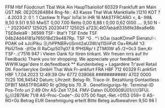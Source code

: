 FFM Hbf Füodcnurt Tbal Wok Ain HaupTbaiioliof 60329 Frankfuft am Main ÜST.NR. 0E2Ỏ5264884 Rng-Nr.: 43 Kasse Thal Wuk Manktlialle )1210 KOT ? . 4.2023 2: 0 !. 1 Castiew 1t Papi' loTal In iHR 16 MASTFRCARO <, &- 99& 9,50 9.5(1 9.50 MwST 0,00 7.00 Retto 0,00 8,88 t 0,00 0,62 0)00 .... 9,50 N - ; ^ 20230417 125025 20230417 125025 a723(;4t07abädl3356fe38ea8e6b TS£8eleàR : 36599 TSF- 8ta!'t TSF Ende TSF 04b24d44181a765018ď29e487Rp. TSF ^G . ^'i bOaı (saoKOmeP Sienatu!-: POAK o4 xJciPlku :|l;/hPPNBRv(iSrnit2aU3W/q11SiiiFdt Oa+RKuM 't3 PblÜTmk -jt!Oe lÍl RaCqz507q07 R fPHSRp/ t ZTM0îW a5 /2+0c3 Sien,Kr 1'SF-.:('7516 947 ì Vleien Oank für Itiren tinkant. Wir freuen nrrs auf Ihr Feedback) Thank you tor stropping. We appreciate your feedtiaeki WWW.lagai'dere tr.de/feedback ** Kundenbeleg + Lagardère Tr'avel Retail Dtl. Foorlserylce GmbH Thai Wok Fr-ankfurt FRA HBF 712 60329 Fi.ankfiirt HBF 1.7.04.2023 12:49:39 Ohr 6772 039068 ###########/ 4702 0000 11/25 106,94542 Datum; Llhrzelt: Belsg-Rr. Trace-ilr. Bezahlung Gontaotless DFBIT MASTFRGARO Rr gOltlg bis 70..R . Genefiinigurigs-Nr. Terminal-ID Pos-Tnfo uri 2:49 Ohr AS-Zeit 17,04. FMV-Daten 0Ü00008Ü01/////3FÚi. ij¿///2B78At 71/8 AS-Proc-Code^-.0ü 075 00 flapt,-Ret.=0153 059= 0 AS-RG=0ü Betrag EUR Genehmigung erteilt Bitte Beleg aufbewahren 9,50 98 Ì